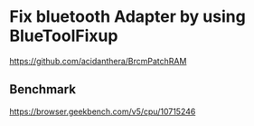 # Fix bluetooth Adapter by using BlueToolFixup

https://github.com/acidanthera/BrcmPatchRAM

## Benchmark

https://browser.geekbench.com/v5/cpu/10715246
